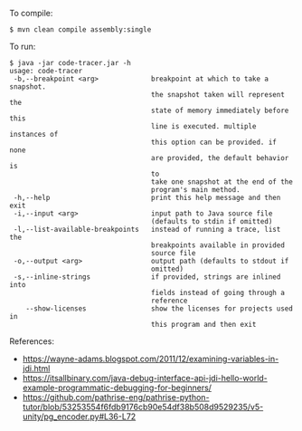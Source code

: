 To compile:
```console
$ mvn clean compile assembly:single
```

To run:
```console
$ java -jar code-tracer.jar -h
usage: code-tracer
 -b,--breakpoint <arg>             breakpoint at which to take a snapshot.
                                   the snapshot taken will represent the
                                   state of memory immediately before this
                                   line is executed. multiple instances of
                                   this option can be provided. if none
                                   are provided, the default behavior is
                                   to
                                   take one snapshot at the end of the
                                   program's main method.
 -h,--help                         print this help message and then exit
 -i,--input <arg>                  input path to Java source file
                                   (defaults to stdin if omitted)
 -l,--list-available-breakpoints   instead of running a trace, list the
                                   breakpoints available in provided
                                   source file
 -o,--output <arg>                 output path (defaults to stdout if
                                   omitted)
 -s,--inline-strings               if provided, strings are inlined into
                                   fields instead of going through a
                                   reference
    --show-licenses                show the licenses for projects used in
                                   this program and then exit
```

References:
- https://wayne-adams.blogspot.com/2011/12/examining-variables-in-jdi.html
- https://itsallbinary.com/java-debug-interface-api-jdi-hello-world-example-programmatic-debugging-for-beginners/
- https://github.com/pathrise-eng/pathrise-python-tutor/blob/53253554f6fdb9176cb90e54df38b508d9529235/v5-unity/pg_encoder.py#L36-L72


